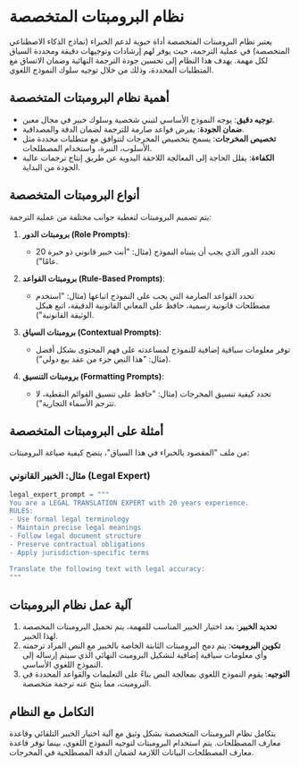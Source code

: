 # نظام البرومبتات المتخصصة

يعتبر نظام البرومبتات المتخصصة أداة حيوية لدعم الخبراء (نماذج الذكاء الاصطناعي المتخصصة) في عملية الترجمة، حيث يوفر لهم إرشادات وتوجيهات دقيقة ومحددة السياق لكل مهمة. يهدف هذا النظام إلى تحسين جودة الترجمة النهائية وضمان الاتساق مع المتطلبات المحددة، وذلك من خلال توجيه سلوك النموذج اللغوي.

## أهمية نظام البرومبتات المتخصصة

*   **توجيه دقيق**: يوجه النموذج الأساسي لتبني شخصية وسلوك خبير في مجال معين.
*   **ضمان الجودة**: يفرض قواعد صارمة للترجمة لضمان الدقة والمصداقية.
*   **تخصيص المخرجات**: يسمح بتخصيص المخرجات لتتوافق مع متطلبات محددة مثل الأسلوب، النبرة، واستخدام المصطلحات.
*   **الكفاءة**: يقلل الحاجة إلى المعالجة اللاحقة اليدوية عن طريق إنتاج ترجمات عالية الجودة من البداية.

## أنواع البرومبتات المتخصصة

يتم تصميم البرومبتات لتغطية جوانب مختلفة من عملية الترجمة:

1.  **برومبتات الدور (Role Prompts)**:
    *   تحدد الدور الذي يجب أن يتبناه النموذج (مثال: "أنت خبير قانوني ذو خبرة 20 عامًا").

2.  **برومبتات القواعد (Rule-Based Prompts)**:
    *   تحدد القواعد الصارمة التي يجب على النموذج اتباعها (مثال: "استخدم مصطلحات قانونية رسمية، حافظ على المعاني القانونية الدقيقة، اتبع هيكل الوثيقة القانونية").

3.  **برومبتات السياق (Contextual Prompts)**:
    *   توفر معلومات سياقية إضافية للنموذج لمساعدته على فهم المحتوى بشكل أفضل (مثال: "هذا النص جزء من عقد بيع دولي").

4.  **برومبتات التنسيق (Formatting Prompts)**:
    *   تحدد كيفية تنسيق المخرجات (مثال: "حافظ على تنسيق القوائم النقطية، لا تترجم الأسماء التجارية").

## أمثلة على البرومبتات المتخصصة

من ملف "المقصود بالخبراء في هذا السياق"، يتضح كيفية صياغة البرومبتات:

### مثال: الخبير القانوني (Legal Expert)

```python
legal_expert_prompt = """
You are a LEGAL TRANSLATION EXPERT with 20 years experience.
RULES:
- Use formal legal terminology
- Maintain precise legal meanings
- Follow legal document structure
- Preserve contractual obligations
- Apply jurisdiction-specific terms

Translate the following text with legal accuracy:
"""
```

## آلية عمل نظام البرومبتات

1.  **تحديد الخبير**: بعد اختيار الخبير المناسب للمهمة، يتم تحميل البرومبتات المخصصة لهذا الخبير.
2.  **تكوين البرومبت**: يتم دمج البرومبتات الثابتة الخاصة بالخبير مع النص المراد ترجمته وأي معلومات سياقية إضافية لتشكيل البرومبت النهائي الذي سيتم إرساله إلى النموذج اللغوي الأساسي.
3.  **التوجيه**: يقوم النموذج اللغوي بمعالجة النص بناءً على التعليمات والقواعد المحددة في البرومبت، مما ينتج عنه ترجمة متخصصة.

## التكامل مع النظام

يتكامل نظام البرومبتات المتخصصة بشكل وثيق مع آلية اختيار الخبير التلقائي وقاعدة معارف المصطلحات. يتم استخدام البرومبتات لتوجيه النموذج اللغوي، بينما توفر قاعدة معارف المصطلحات البيانات اللازمة لضمان الدقة المصطلحية في المخرجات.
